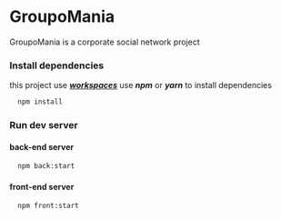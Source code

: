 # GroupoMania 

GroupoMania is a corporate social network project

### Install dependencies
this project use [***workspaces***](https://docs.npmjs.com/cli/v7/using-npm/workspaces) use ***npm*** or ***yarn*** to install dependencies
 
```bash
  npm install
```

### Run dev server

#### back-end server

```bash
  npm back:start
```

#### front-end server

```bash
  npm front:start
```